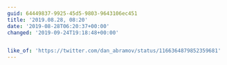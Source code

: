 ```yaml
---
guid: 64449837-9925-45d5-9803-9643106ec451
title: '2019.08.28, 08:20'
date: '2019-08-28T06:20:37+00:00'
changed: '2019-09-24T19:18:48+00:00'


like_of: 'https://twitter.com/dan_abramov/status/1166364879852359681'
---
```


